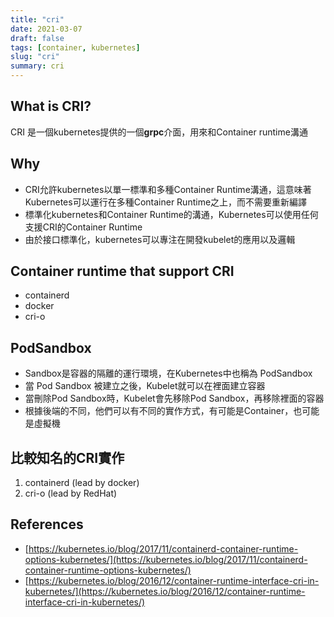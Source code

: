 ```yaml
---
title: "cri"
date: 2021-03-07
draft: false
tags: [container, kubernetes]
slug: "cri"
summary: cri
---
```


## What is CRI?

CRI 是一個kubernetes提供的一個**grpc**介面，用來和Container runtime溝通

## Why

* CRI允許kubernetes以單一標準和多種Container Runtime溝通，這意味著Kubernetes可以運行在多種Container Runtime之上，而不需要重新編譯
* 標準化kubernetes和Container Runtime的溝通，Kubernetes可以使用任何支援CRI的Container Runtime
* 由於接口標準化，kubernetes可以專注在開發kubelet的應用以及邏輯

## Container runtime that support CRI

* containerd
* docker
* cri-o

## PodSandbox

* Sandbox是容器的隔離的運行環境，在Kubernetes中也稱為 PodSandbox
* 當 Pod Sandbox 被建立之後，Kubelet就可以在裡面建立容器
* 當刪除Pod Sandbox時，Kubelet會先移除Pod Sandbox，再移除裡面的容器
* 根據後端的不同，他們可以有不同的實作方式，有可能是Container，也可能是虛擬機

## 比較知名的CRI實作

1. containerd (lead by docker)
1. cri-o (lead by RedHat)

## References

* [https://kubernetes.io/blog/2017/11/containerd-container-runtime-options-kubernetes/](https://kubernetes.io/blog/2017/11/containerd-container-runtime-options-kubernetes/)
* [https://kubernetes.io/blog/2016/12/container-runtime-interface-cri-in-kubernetes/](https://kubernetes.io/blog/2016/12/container-runtime-interface-cri-in-kubernetes/)